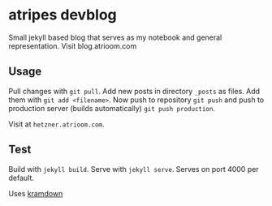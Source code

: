 # atripes devblog
Small jekyll based blog that serves as my notebook and general representation.
Visit blog.atrioom.com

## Usage
Pull changes with `git pull`. Add new posts in directory `_posts` as files. Add them with `git add <filename>`.
Now push to repository `git push` and push to production server (builds automatically) `git push production`.

Visit at `hetzner.atrioom.com`.

## Test
Build with `jekyll build`.
Serve with `jekyll serve`. Serves on port 4000 per default.

Uses [kramdown](https://kramdown.gettalong.org/syntax.html)
